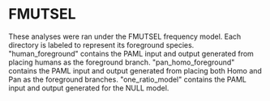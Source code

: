 # FMUTSEL
These analyses were ran under the FMUTSEL frequency model. Each directory is 
labeled to represent its foreground species. "human_foreground" contains 
the PAML input and output generated from placing humans as the foreground 
branch. "pan_homo_foreground" contains the PAML input and output generated 
from placing both Homo and Pan as the foreground branches. 
"one_ratio_model" contains the PAML input and output generated for the 
NULL model. 
